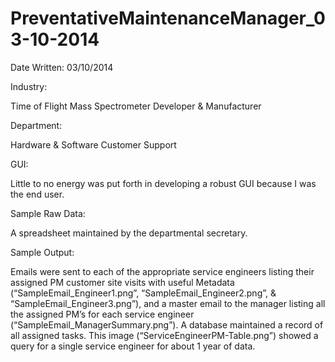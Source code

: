# PreventativeMaintenanceManager_03-10-2014

Date Written:
03/10/2014


Industry: 

Time of Flight Mass Spectrometer Developer & Manufacturer


Department: 

Hardware & Software Customer Support


GUI: 

Little to no energy was put forth in developing a robust GUI because I was the end user.


Sample Raw Data: 

A spreadsheet maintained by the departmental secretary.


Sample Output:

Emails were sent to each of the appropriate service engineers listing their assigned PM customer site visits with useful Metadata (“SampleEmail_Engineer1.png”, “SampleEmail_Engineer2.png”, & “SampleEmail_Engineer3.png”), and a master email to the manager listing all the assigned PM’s for each service engineer (“SampleEmail_ManagerSummary.png”).  A database maintained a record of all assigned tasks.  This image (“ServiceEngineerPM-Table.png”) showed a query for a single service engineer for about 1 year of data. 
